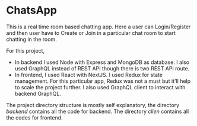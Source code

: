 # ChatsApp

This is a real time room based chatting app. Here a user can Login/Register and then user have to Create or Join in a particular chat room to start chatting in the room.

For this project,

- In backend I used Node with Express and MongoDB as database. I also used GraphQL instead of REST API though there is two REST API route.
- In frontend, I used React with NextJS. I used Redux for state management. For this particular app, Redux was not a must but it'll help to scale the project further. I also used GraphQL client to interact with backend GraphQL.

The project directory structure is mostly self explanatory, the directory _backend_ contains all the code for backend. The directory _clien_ contains all the codes for frontend.
